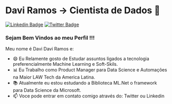 # Davi Ramos -> Cientista de Dados 👋

<!--
**DaviRamos/DaviRamos** is a ✨ _special_ ✨ repository because its `README.md` (this file) appears on your GitHub profile.

Here are some ideas to get you started:

- 🔭 I’m currently working on ...
- 🌱 I’m currently learning ...
- 👯 I’m looking to collaborate on ...
- 🤔 I’m looking for help with ...
- 💬 Ask me about ...
- 📫 How to reach me: ...
- 😄 Pronouns: ...
- ⚡ Fun fact: ...

[![Youtube Badge](https://img.shields.io/badge/-YouTube-c14438?style=flat-square&logo=YouTube&logoColor=white&link=https://www.youtube.com/user/marcelorde391/)](https://www.youtube.com/user/marcelorde391/)
-->


[![Linkedin Badge](https://img.shields.io/badge/-LinkedIn-blue?style=flat-square&logo=Linkedin&logoColor=white&link=https://www.linkedin.com/in/davi-ramos/)](https://www.linkedin.com/in/davi-ramos/)
[![Twitter Badge](https://img.shields.io/badge/-Twitter-blue?style=flat-square&logo=Twitter&logoColor=white&link=https://twitter.com/Daviinfo/)](https://twitter.com/Daviinfo/)



### Sejam Bem Vindos ao meu Perfil !!!

Meu nome é Davi Davi Ramos e:

 - 😄 Eu Relamente gosto de Estudar assuntos ligados a tecnologia preferencialmente Machine Learning e Soft-Skils.
 - 📊 Eu Trabalho como Product Manager para Data Science e Automações na Maior LAW Tech da America Latina.
 - 📚 Atualmente eu estou estudando a Biblioteca ML.Net o framework para Data Science da Microsoft.
 - 📫 Voce pode entrar em contato comigo através do: Twitter ou Linkedin
